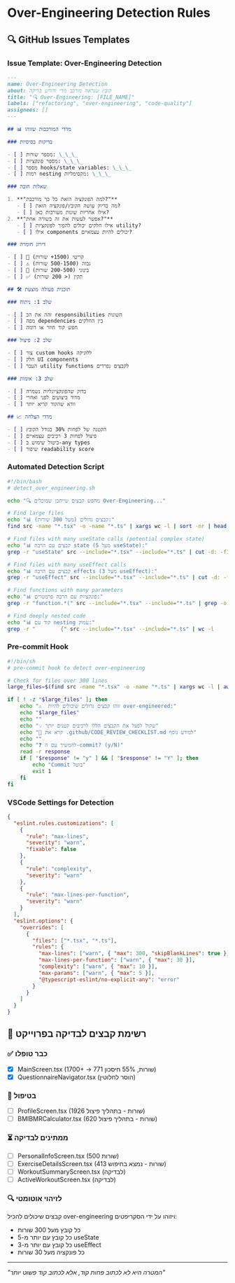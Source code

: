 # Over-Engineering Detection Rules

## 🔍 GitHub Issues Templates

### Issue Template: Over-Engineering Detection

```markdown
---
name: Over-Engineering Detection
about: קובץ שנראה מורכב מדי ודורש בדיקה
title: "🔍 Over-Engineering: [FILE_NAME]"
labels: ["refactoring", "over-engineering", "code-quality"]
assignees: []
---

## 📊 מדדי המורכבות שזוהו

### בדיקות בסיסיות

- [ ] מספר שורות: \_\_\_
- [ ] מספר פונקציות: \_\_\_
- [ ] מספר hooks/state variables: \_\_\_
- [ ] רמות nesting מקסימליות: \_\_\_

### שאלות חובה

1. **"למה הפונקציה הזאת כל כך מורכבת?"**
   - [ ] מה בדיוק עושה הקובץ/פונקציה הזאת?
   - [ ] אילו אחריות שונות מעורבות כאן?
2. **"אפשר לעשות את זה בשורה אחת?"**
   - [ ] אילו חלקים יכולים להפוך לפונקציות utility?
   - [ ] אילו components יכולים להיות עצמאיים?

### דירוג חומרה

- [ ] 🚨 קריטי (1500+ שורות)
- [ ] ⚠️ גבוה (500-1500 שורות)
- [ ] 💛 בינוני (200-500 שורות)
- [ ] ✅ תקין (< 200 שורות)

## 🛠️ תוכנית פעולה מוצעת

### שלב 1: ניתוח

- [ ] זהה את הכ responsibilities השונות
- [ ] מפה dependencies בין החלקים
- [ ] חפש קוד חוזר או דומה

### שלב 2: פיצול

- [ ] צור custom hooks ללוגיקה
- [ ] חלק UI components
- [ ] העבר utility functions לקבצים נפרדים

### שלב 3: אימות

- [ ] בדוק שהפונקציונליות נשמרה
- [ ] מדוד ביצועים לפני ואחרי
- [ ] וודא שהקוד קריא יותר

## 📈 מדדי הצלחה

- [ ] הקטנה של לפחות 30% בגודל הקובץ
- [ ] פיצול לפחות 3 רכיבים עצמאיים
- [ ] ביטול שימוש ב-any types
- [ ] שיפור readability score
```

### Automated Detection Script

```bash
#!/bin/bash
# detect_over_engineering.sh

echo "🔍 מחפש קבצים שייתכן שמוכלים Over-Engineering..."

# Find large files
echo "📊 קבצים גדולים (מעל 300 שורות):"
find src -name "*.tsx" -o -name "*.ts" | xargs wc -l | sort -nr | head -20

# Find files with many useState calls (potential complex state)
echo "📊 קבצים עם הרבה state (מעל 5 useState):"
grep -r "useState" src --include="*.tsx" --include="*.ts" | cut -d: -f1 | sort | uniq -c | sort -nr | head -10

# Find files with many useEffect calls
echo "📊 קבצים עם הרבה effects (מעל 3 useEffect):"
grep -r "useEffect" src --include="*.tsx" --include="*.ts" | cut -d: -f1 | sort | uniq -c | sort -nr | head -10

# Find functions with many parameters
echo "📊 פונקציות עם הרבה פרמטרים:"
grep -r "function.*(" src --include="*.tsx" --include="*.ts" | grep -o "(.*)" | grep "," | wc -l

# Find deeply nested code
echo "📊 קוד עם nesting עמוק:"
grep -r "        {" src --include="*.tsx" --include="*.ts" | wc -l
```

### Pre-commit Hook

```bash
#!/bin/sh
# pre-commit hook to detect over-engineering

# Check for files over 300 lines
large_files=$(find src -name "*.tsx" -o -name "*.ts" | xargs wc -l | awk '$1 > 300 {print $2}')

if [ ! -z "$large_files" ]; then
    echo "⚠️  זוהו קבצים גדולים שיכולים להיות over-engineered:"
    echo "$large_files"
    echo ""
    echo "💡 שקול לפצל את הקבצים הללו לרכיבים קטנים יותר"
    echo "📖 קרא את .github/CODE_REVIEW_CHECKLIST.md למידע נוסף"
    echo ""
    echo "❓ להמשיך עם ה-commit? (y/N)"
    read -r response
    if [ "$response" != "y" ] && [ "$response" != "Y" ]; then
        echo "Commit בוטל"
        exit 1
    fi
fi
```

### VSCode Settings for Detection

```json
{
  "eslint.rules.customizations": [
    {
      "rule": "max-lines",
      "severity": "warn",
      "fixable": false
    },
    {
      "rule": "complexity",
      "severity": "warn"
    },
    {
      "rule": "max-lines-per-function",
      "severity": "warn"
    }
  ],
  "eslint.options": {
    "overrides": [
      {
        "files": ["*.tsx", "*.ts"],
        "rules": {
          "max-lines": ["warn", { "max": 300, "skipBlankLines": true }],
          "max-lines-per-function": ["warn", { "max": 30 }],
          "complexity": ["warn", { "max": 10 }],
          "max-params": ["warn", { "max": 5 }],
          "@typescript-eslint/no-explicit-any": "error"
        }
      }
    ]
  }
}
```

## 🎯 רשימת קבצים לבדיקה בפרוייקט

### ✅ כבר טופלו

- [x] MainScreen.tsx (1700+ → 771 שורות, 55% חיסכון)
- [x] QuestionnaireNavigator.tsx (הוסר לחלוטין)

### 🔄 בטיפול

- [ ] ProfileScreen.tsx (1926 שורות - בתהליך פיצול)
- [ ] BMIBMRCalculator.tsx (620 שורות - בתהליך פיצול)

### ⏳ ממתינים לבדיקה

- [ ] PersonalInfoScreen.tsx (500 שורות)
- [ ] ExerciseDetailsScreen.tsx (413 שורות - נמצא בחיפוש)
- [ ] WorkoutSummaryScreen.tsx (לבדיקה)
- [ ] ActiveWorkoutScreen.tsx (לבדיקה)

### 🔍 לזיהוי אוטומטי

קבצים שיכולים להכיל over-engineering ויזוהו על ידי הסקריפטים:

- כל קובץ מעל 300 שורות
- כל קובץ עם יותר מ-5 useState
- כל קובץ עם יותר מ-3 useEffect
- כל פונקציה מעל 30 שורות

---

_"המטרה היא לא לכתוב פחות קוד, אלא לכתוב קוד פשוט יותר"_

